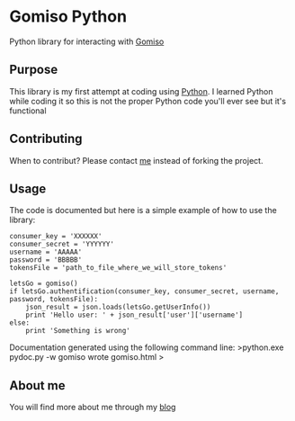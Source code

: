 Gomiso Python
=============

Python library for interacting with [Gomiso](http://www.gomiso.com/)

Purpose
-------
This library is my first attempt at coding using [Python](http://www.python.org/).
I learned Python while coding it so this is not the proper Python code you'll ever see but it's functional

Contributing
------------
When to contribut? Please contact [me](https://github.com/metabaron) instead of forking the project.

Usage
-----
The code is documented but here is a simple example of how to use the library:

	consumer_key = 'XXXXXX'
	consumer_secret = 'YYYYYY'
	username = 'AAAAA'
	password = 'BBBBB'
	tokensFile = 'path_to_file_where_we_will_store_tokens'
	
	letsGo = gomiso()
	if letsGo.authentification(consumer_key, consumer_secret, username, password, tokensFile):
		json_result = json.loads(letsGo.getUserInfo())
		print 'Hello user: ' + json_result['user']['username']
	else:
		print 'Something is wrong'

Documentation generated using the following command line:
	>python.exe pydoc.py -w gomiso
	wrote gomiso.html
	>
	
About me
-------------
You will find more about me through my [blog](http://blog.metabaron.net)